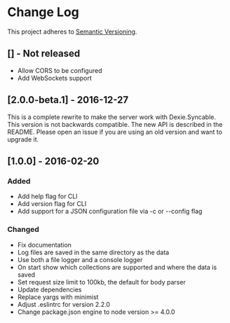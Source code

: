# Change Log
This project adheres to [Semantic Versioning](http://semver.org/).

## [] - Not released

* Allow CORS to be configured
* Add WebSockets support

## [2.0.0-beta.1] - 2016-12-27

This is a complete rewrite to make the server work with Dexie.Syncable. This version is not backwards compatible. The new API is described in the README. Please open an issue if you are using an old version and want to upgrade it.

## [1.0.0] - 2016-02-20

### Added

* Add help flag for CLI
* Add version flag for CLI
* Add support for a JSON configuration file via -c or --config flag

### Changed

* Fix documentation
* Log files are saved in the same directory as the data
* Use both a file logger and a console logger
* On start show which collections are supported and where the data is saved
* Set request size limit to 100kb, the default for body parser
* Update dependencies
* Replace yargs with minimist
* Adjust .eslintrc for version 2.2.0
* Change package.json engine to node version >= 4.0.0
